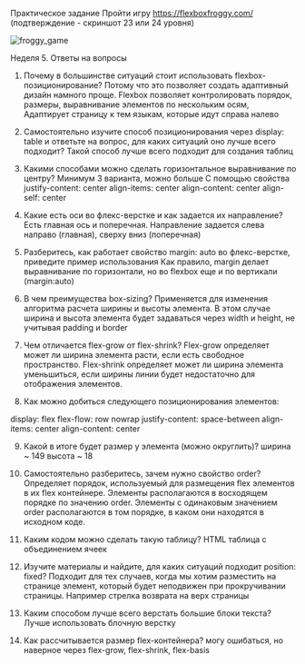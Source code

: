 Практическое задание
Пройти игру https://flexboxfroggy.com/ (подтверждение - скриншот 23 или 24 уровня)


![froggy_game](https://user-images.githubusercontent.com/110172816/188323875-a34e15c2-95c7-4c30-b8af-cbb35b8f9780.png)

Неделя 5. Ответы на вопросы
1. Почему в большинстве ситуаций стоит использовать flexbox-позиционирование?
Потому что это позволяет создать адаптивный дизайн намного проще. Flexbox позволяет контролировать порядок, размеры, выравнивание элементов по нескольким осям, Адаптирует страницу к тем языкам, которые идут справа налево

2. Самостоятельно изучите способ позиционирования через display: table и ответьте на вопрос, для каких ситуаций оно лучше всего подходит?
Такой способ лучше всего подходит для создания таблиц

3. Какими способами можно сделать горизонтальное выравнивание по центру? Минимум 3 варианта, можно больше
С помощью свойства 
justify-content: center
align-items: center 
align-content: center
align-self: center

4. Какие есть оси во флекс-верстке и как задается их направление?
Есть главная ось и поперечная. 
Направление задается слева направо (главная), сверху вниз (поперечная)

5. Разберитесь, как работает свойство margin: auto во флекс-верстке, приведите пример использования
Как правило, margin делает выравнивание по горизонтали, но во flexbox еще и по вертикали (margin:auto)

6. В чем преимущества box-sizing?
Применяется для изменения алгоритма расчета ширины и высоты элемента. В этом случае ширина и высота элемента будет задаваться через width и height,  не учитывая padding и border

7. Чем отличается flex-grow от flex-shrink?
Flex-grow определяет может ли ширина элемента расти, если есть свободное пространство. Flex-shrink определяет может ли ширина элемента уменьшиться, если ширины линии будет недостаточно для отображения элементов.

8. Как можно добиться следующего позиционирования элементов:

display: flex
flex-flow: row nowrap
justify-content: space-between
align-items: center
align-content: center


9. Какой в итоге будет размер у элемента (можно округлить)?
ширина ~ 149
высота ~ 18

10. Самостоятельно разберитесь, зачем нужно свойство order?
Определяет порядок, используемый для размещения flex элементов в их flex контейнере. Элементы располагаются в восходящем порядке по значению order. Элементы с одинаковым значением order располагаются в том порядке, в каком они находятся в исходном коде.

11. Каким кодом можно сделать такую таблицу?
HTML таблица с объединением ячеек

12. Изучите материалы и найдите, для каких ситуаций подходит position: fixed?
Подходит для тех случаев, когда мы хотим разместить на странице элемент, который будет неподвижен при прокручивании страницы. 
Например стрелка возврата на верх страницы

13. Каким способом лучше всего верстать большие блоки текста?
Лучше использовать блочную верстку

14. Как рассчитывается размер flex-контейнера?
могу ошибаться, но наверное через flex-grow, flex-shrink, flex-basis
